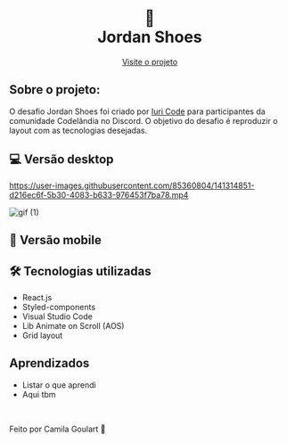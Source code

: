 <h1 align="center">
 👟  <br> Jordan Shoes  </h1>
 

<p align="center">
  <a href="/">Visite o projeto</a>
</p>

## Sobre o projeto:

O desafio Jordan Shoes foi criado por <a href="https://github.com/iuricode">Iuri Code</a> para participantes da comunidade Codelândia no Discord. O objetivo do desafio é reproduzir o layout com as tecnologias desejadas.

## 💻 Versão desktop 

https://user-images.githubusercontent.com/85360804/141314851-d216ec6f-5b30-4083-b633-976453f7ba78.mp4

![gif (1)](https://user-images.githubusercontent.com/85360804/141317208-cbc0a506-527e-44ff-bcdb-ac95b9a436e7.gif)



## 📱 Versão mobile 

## 🛠 Tecnologias utilizadas

* React.js
* Styled-components
* Visual Studio Code
* Lib Animate on Scroll (AOS)
* Grid layout



## Aprendizados
* Listar o que aprendi
* Aqui tbm


<br>

<p> Feito por Camila Goulart 💖</p>
